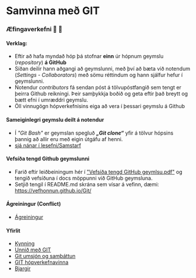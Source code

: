 # Samvinna með GIT

### Æfingaverkefni :running: :running: 

#### Verklag:
* Eftir að hafa myndað hóp þá stofnar **einn** úr hópnum geymslu (_repository_) **á GitHub**
* Síðan deilir hann aðgangi að geymslunni, með því að bæta við notendum (_Settings - Collaborators_) með sömu réttindum og hann sjálfur hefur í geymslunni. 
* Notendur _contributors_ fá sendan póst á tölvupóstfangið sem tengt er þeirra Github reikningi. Þeir samþykkja boðið og geta eftir það breytt og bætt efni í umræddri geymslu. 
* Öll vinnugögn hópverkefnisins eiga að vera í þessari geymslu á Github


#### Sameiginlegri geymslu deilt á notendur

* Í _"Git Bash"_ er geymslan spegluð _**„Git clone“**_ yfir á tölvur hópsins þannig að allir eru með eigin útgáfu af henni. 
* [sjá nánar í lesefni/Samstarf](Lesefni/Samstarf%20á%20GitHub.pdf)

#### Vefsíða tengd Github geymslunni

*	Farið eftir leiðbeiningum hér í ["Vefsíða tengd GitHub geymlsu.pdf"](Lesefni/Vefsíða%20tengd%20GitHub%20geymslu.pdf) og tengið vefsíðuna í docs möppunni við GitHub geymsluna.
* 	Setjið tengil í README.md skrána sem vísar á vefinn, dæmi:	https://vefhonnun.github.io/Git/

#### Ágreiningur (Conflict)
*	[Ágreiningur](Ágreiningur.md)

#### Yfirlit
* [Kynning](README.md)
* [Unnið með GIT](Git.md)
* [Git umsjón og samþáttun](Umsjón.md)
* [GIT hópverkefnavinna](Hópverkefnavinna.md)
* [Bjargir](Bjargir.md)
